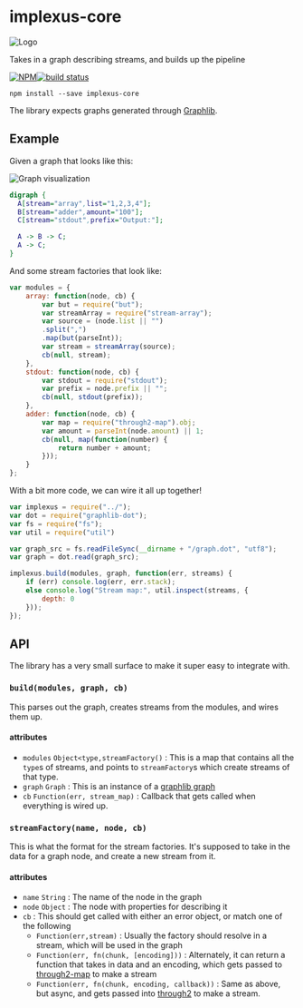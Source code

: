 implexus-core
=============

![Logo](https://rawgit.com/RangerMauve/implexus-logo/master/logo.svg)

Takes in a graph describing streams, and builds up the pipeline

[![NPM](https://nodei.co/npm/implexus-core.png)](https://nodei.co/npm/implexus-core/)[![build status](https://secure.travis-ci.org/RangerMauve/implexus-core.png)](http://travis-ci.org/RangerMauve/implexus-core)

```
npm install --save implexus-core
```

The library expects graphs generated through [Graphlib](https://github.com/cpettitt/graphlib/wiki).

Example
-------

Given a graph that looks like this:

![Graph visualization](https://rawgit.com/RangerMauve/implexus-core/master/example/graph.svg)

```dot
digraph {
  A[stream="array",list="1,2,3,4"];
  B[stream="adder",amount="100"];
  C[stream="stdout",prefix="Output:"];

  A -> B -> C;
  A -> C;
}
```

And some stream factories that look like:

```javascript
var modules = {
	array: function(node, cb) {
		var but = require("but");
		var streamArray = require("stream-array");
		var source = (node.list || "")
		.split(",")
		.map(but(parseInt));
		var stream = streamArray(source);
		cb(null, stream);
	},
	stdout: function(node, cb) {
		var stdout = require("stdout");
		var prefix = node.prefix || "";
		cb(null, stdout(prefix));
	},
	adder: function(node, cb) {
		var map = require("through2-map").obj;
		var amount = parseInt(node.amount) || 1;
		cb(null, map(function(number) {
			return number + amount;
		}));
	}
};
```

With a bit more code, we can wire it all up together!

```javascript
var implexus = require("../");
var dot = require("graphlib-dot");
var fs = require("fs");
var util = require("util")

var graph_src = fs.readFileSync(__dirname + "/graph.dot", "utf8");
var graph = dot.read(graph_src);

implexus.build(modules, graph, function(err, streams) {
	if (err) console.log(err, err.stack);
	else console.log("Stream map:", util.inspect(streams, {
		depth: 0
	}));
});
```

API
---

The library has a very small surface to make it super easy to integrate with.

### `build(modules, graph, cb)`

This parses out the graph, creates streams from the modules, and wires them up.

#### attributes

-	`modules` `Object<type,streamFactory()` : This is a map that contains all the `type`s of streams, and points to `streamFactory`s which create streams of that type.
-	`graph` `Graph` : This is an instance of a [graphlib graph](https://github.com/cpettitt/graphlib/wiki/API-Reference#graph-api)
-	`cb` `Function(err, stream_map)` : Callback that gets called when everything is wired up.

### `streamFactory(name, node, cb)`

This is what the format for the stream factories. It's supposed to take in the data for a graph node, and create a new stream from it.

#### attributes

-	`name` `String` : The name of the node in the graph
-	`node` `Object` : The node with properties for describing it
-	`cb` : This should get called with either an error object, or match one of the following
	-	`Function(err,stream)` : Usually the factory should resolve in a stream, which will be used in the graph
	-	`Function(err, fn(chunk, [encoding]))` : Alternately, it can return a function that takes in data and an encoding, which gets passed to [through2-map](https://www.npmjs.com/package/through2-map) to make a stream
	-	`Function(err, fn(chunk, encoding, callback))` : Same as above, but async, and gets passed into [through2](https://www.npmjs.com/package/through2) to make a stream.
